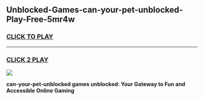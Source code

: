 
## Unblocked-Games-can-your-pet-unblocked-Play-Free-5mr4w
<h3>
<a href="https://premium76.site?title=can-your-pet-unblocked&ref=23A">CLICK TO PLAY</a></h3>
<hr>

<h3>
<a href="https://premium76.site?title=can-your-pet-unblocked&ref=23A">CLICK 2 PLAY</a>
  
</h3>

<a href="https://premium76.site?title=can-your-pet-unblocked&ref=23A"><img src="https://clearcache.store/games.png"></a>


**can-your-pet-unblocked games unblocked: Your Gateway to Fun and Accessible Online Gaming**
